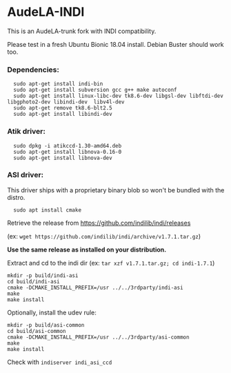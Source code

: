# AudeLA-INDI

This is an AudeLA-trunk fork with INDI compatibility.

Please test in a fresh Ubuntu Bionic 18.04 install. Debian Buster should work too.

### Dependencies:
```
  sudo apt-get install indi-bin 
  sudo apt-get install subversion gcc g++ make autoconf 
  sudo apt-get install linux-libc-dev tk8.6-dev libgsl-dev libftdi-dev libgphoto2-dev libindi-dev  libv4l-dev 
  sudo apt-get remove tk8.6-blt2.5 
  sudo apt-get install libindi-dev 
```
### Atik driver:
```
  sudo dpkg -i atikccd-1.30-amd64.deb
  sudo apt-get install libnova-0.16-0 
  sudo apt-get install libnova-dev 
```  
### ASI driver:
This driver ships with a proprietary binary blob so won't be bundled with the distro.
```
  sudo apt install cmake
```  
  Retrieve the release from https://github.com/indilib/indi/releases
  
  (ex: `wget https://github.com/indilib/indi/archive/v1.7.1.tar.gz`)
  
  **Use the same release as installed on your distribution.**
  
  Extract and cd to the indi dir
  (ex: `tar xzf v1.7.1.tar.gz; cd indi-1.7.1`)
  ```
  mkdir -p build/indi-asi
  cd build/indi-asi
  cmake -DCMAKE_INSTALL_PREFIX=/usr ../../3rdparty/indi-asi
  make
  make install
  ```
  
  Optionally, install the udev rule:
  ```
  mkdir -p build/asi-common
  cd build/asi-common
  cmake -DCMAKE_INSTALL_PREFIX=/usr ../../3rdparty/asi-common
  make
  make install
  ```
  
  Check with `indiserver indi_asi_ccd`
  
